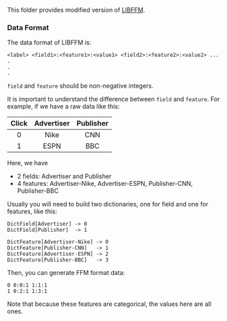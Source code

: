 This folder provides modified version of [LIBFFM](https://github.com/guestwalk/libffm).

### Data Format

The data format of LIBFFM is:

```
<label> <field1>:<feature1>:<value1> <field2>:<feature2>:<value2> ...
.
.
.
```

`field` and `feature` should be non-negative integers.

It is important to understand the difference between `field` and `feature`. For example, if we have a raw data like this:

|Click|Advertiser|Publisher|
|:---:|:---:|:---:|
|    0    |    Nike    |    CNN |
|    1    |    ESPN    |    BBC |

Here, we have

* 2 fields: Advertiser and Publisher
* 4 features: Advertiser-Nike, Advertiser-ESPN, Publisher-CNN, Publisher-BBC

Usually you will need to build two dictionaries, one for field and one for features, like this:

```
DictField[Advertiser] -> 0
DictField[Publisher]  -> 1
```

```
DictFeature[Advertiser-Nike] -> 0
DictFeature[Publisher-CNN]   -> 1
DictFeature[Advertiser-ESPN] -> 2
DictFeature[Publisher-BBC]   -> 3
```

Then, you can generate FFM format data:

```
0 0:0:1 1:1:1
1 0:2:1 1:3:1
```

Note that because these features are categorical, the values here are all ones.
